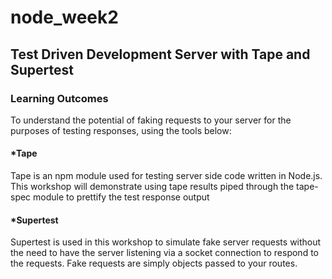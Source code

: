 # node_week2

## Test Driven Development Server with Tape and Supertest

### Learning Outcomes
To understand the potential of faking requests to your server for the purposes of testing responses, using the tools below:

#### *Tape
Tape is an npm module used for testing server side code written in Node.js. This workshop will demonstrate using tape results piped through the tape-spec module to prettify the test response output

#### *Supertest
Supertest is used in this workshop to simulate fake server requests without the need to have the server listening via a socket connection to respond to the requests. Fake requests are simply objects passed to your routes.

